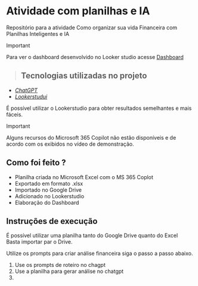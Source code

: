 # Atividade com planilhas e IA  
Repositório para a atividade Como organizar sua vida Financeira com Planilhas Inteligentes e IA

> [!IMPORTANT]
> Para ver o dashboard desenvolvido no Looker studio acesse
> [Dashboard](https://lookerstudio.google.com/reporting/cbfd22e2-fda4-468c-afa4-6d68483dbcb5)

> ## Tecnologias utilizadas no projeto  
- [_ChatGPT_](https://chatgpt.com)
- [_Lookerstudui_](https://lookerstudio.google.com/)
  
É possível utilizar o Lookerstudio para obter resultados semelhantes e mais fáceis.  

> [!IMPORTANT]
> Alguns recursos do Microsoft 365 Copilot não estão disponíveis e de acordo com os exibidos no vídeo de demonstração.
  
## Como foi feito ?
- Planilha criada no Microsoft Excel com o MS 365 Coplot
- Exportado em formato .xlsx
- Importado no Google Drive
- Adicionado no Lookerstudio
- Elaboração do Dashboard


## Instruções de execução
É possível utilizar uma planilha tanto do Google Drive quanto do Excel  
Basta importar par o Drive.

Utilize os prompts para criar análise financeira siga o passo a passo abaixo.

1. Use os prompts de roteiro no chagpt
2. Use a planilha para gerar análise no chatgpt
3. 
